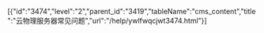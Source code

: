 [{"id":"3474","level":"2","parent_id":"3419","tableName":"cms_content","title":"云物理服务器常见问题","url":"/help/ywlfwqcjwt3474.html"}]